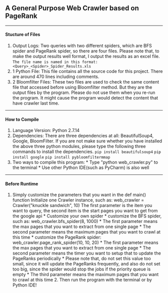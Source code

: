 ## A General Purpose Web Crawler based on PageRank
------
#### Stucture of Files
  1. Output Logs: Two queries with two different spiders, which are BFS spider and PageRank spider, so there are four files. Please note that, to make the output results well format, I output the results as an excel file.
	```The file name is named in this format: <Query>_<Spider>_Spider_Results.xls```
  2. 1 Python File: This file contains all the source code for this project. There are around 470 lines including comments.
  3. 2 Bloomfilter Files: These two files are used to check the same content file that accessed before using Bloomfilter method. But they are the output files by the program. Please do not use them when you re-run the program. It might cause 		the program would detect the content that have crawler last time.
------
#### How to Compile
  1. Language Version: Python 2.7.14
  2. Dependencies: There are three dependencies at all: BeautifulSoup4, Google, BloomFilter. If you are not make sure whether you have installed the above three python modules, please type the following three commands to install the dependencies.
```pip install beautifulsoup4```
```pip install google```
```pip install pybloomfiltermmap```
  3. Two ways to compile this program:
	* Type "python web_crawler.py" to the terminal 
	* Use other Python IDE(such as PyCharm) is also well
------
#### Before Runtime
  1. Simply customize the parameters that you want in the def main() function
		  Initialize one Crawler instance, such as: web_crawler = Crawler("knuckle sandwich", 10)
			The first parameter is the item you want to query, the second item is the start pages you want to get from the google api
					* Customize your own spider
						* customize the BFS spider, such as: web_crawler.bfs_spider(8, 1000)
							* The first parameter means the max pages that you want to extract from one single page
							* The second parameter means the maximum pages that you want to crawl at this time
    					* customize the PageRank spider: web_crawler.page_rank_spider(10, 10, 20)
    						* The first parameter means the max pages that you want to extract from one single page
    						* The second parameter means the timer you want to setup that to update the PageRanks periodically
    							* Please note that, do not set this value too small, since it will update the PageRanks frequently, and also do not set too big, since the spider would stop the jobs if the priority queue is empty
    						* The third parameter means the maximum pages that you want to crawl at this time
    2. Then run the program with the terminal or by Python IDE!
